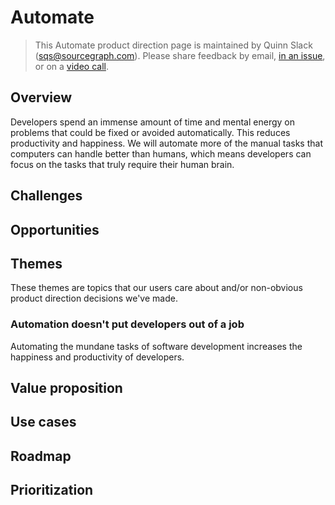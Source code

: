 # Automate

> This Automate product direction page is maintained by Quinn Slack ([sqs@sourcegraph.com](mailto:sqs@sourcegraph.com)). Please share feedback by email, [in an issue](https://github.com/sourcegraph/sourcegraph/issues/new), or on a [video call](https://calendly.com/sqs/20-minute-product-chat).

## Overview

Developers spend an immense amount of time and mental energy on problems that could be fixed or avoided automatically. This reduces productivity and happiness. We will automate more of the manual tasks that computers can handle better than humans, which means developers can focus on the tasks that truly require their human brain.

## Challenges

## Opportunities

## Themes

These themes are topics that our users care about and/or non-obvious product direction decisions we've made.

### Automation doesn't put developers out of a job

Automating the mundane tasks of software development increases the happiness and productivity of developers.

## Value proposition

## Use cases

## Roadmap

## Prioritization
